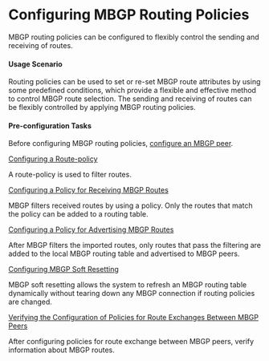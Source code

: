 Configuring MBGP Routing Policies
=================================

MBGP routing policies can be configured to flexibly control the sending and receiving of routes.

#### Usage Scenario

Routing policies can be used to set or re-set MBGP route attributes by using some predefined conditions, which provide a flexible and effective method to control MBGP route selection. The sending and receiving of routes can be flexibly controlled by applying MBGP routing policies.


#### Pre-configuration Tasks

Before configuring MBGP routing policies, [configure an MBGP peer](dc_vrp_multicast_cfg_1003.html).


[Configuring a Route-policy](../../../../software/nev8r10_vrpv8r16/user/vrp/dc_vrp_multicast_cfg_1019.html)

A route-policy is used to filter routes.

[Configuring a Policy for Receiving MBGP Routes](../../../../software/nev8r10_vrpv8r16/user/vrp/dc_vrp_multicast_cfg_1020.html)

MBGP filters received routes by using a policy. Only the routes that match the policy can be added to a routing table.

[Configuring a Policy for Advertising MBGP Routes](../../../../software/nev8r10_vrpv8r16/user/vrp/dc_vrp_multicast_cfg_1021.html)

After MBGP filters the imported routes, only routes that pass the filtering are added to the local MBGP routing table and advertised to MBGP peers.

[Configuring MBGP Soft Resetting](../../../../software/nev8r10_vrpv8r16/user/vrp/dc_vrp_multicast_cfg_1022.html)

MBGP soft resetting allows the system to refresh an MBGP routing table dynamically without tearing down any MBGP connection if routing policies are changed.

[Verifying the Configuration of Policies for Route Exchanges Between MBGP Peers](../../../../software/nev8r10_vrpv8r16/user/vrp/dc_vrp_multicast_cfg_1023.html)

After configuring policies for route exchange between MBGP peers, verify information about MBGP routes.